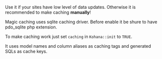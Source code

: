 Use it if your sites have low level of data updates. Otherwise it is recommended to make caching **manually**!

Magic caching uses sqlite caching driver. Before enable it be shure to have pdo_sqlite php extension.

To make caching work just set `caching` in `Kohana::init` to `TRUE`.

It uses model names and column aliases as caching tags and generated SQLs as cache keys.


